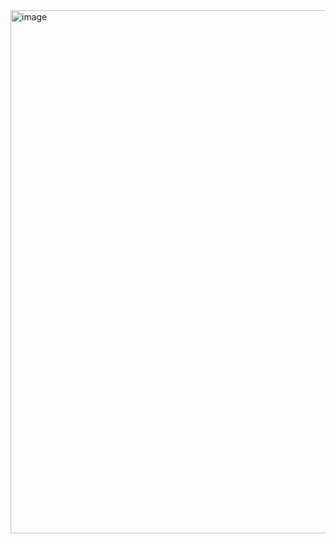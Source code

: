 <img width="837" alt="image" src="https://github.com/sejongsmarcle/2024_Spring_Kaggle_Study/assets/128452894/e568daad-b2d5-4c7e-8280-0dd4d8febe7d">
